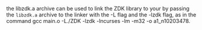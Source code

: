 the libzdk.a archive can be used to link the ZDK library to your by passing the `libzdk.a` archive to the linker with the -L flag and the -lzdk flag, as in the command gcc main.o -L./ZDK -lzdk -lncurses -lm -m32 -o a1_n10203478.
